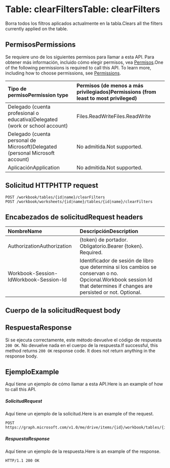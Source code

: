 # <a name="table-clearfilters"></a><span data-ttu-id="89d72-101">Table: clearFilters</span><span class="sxs-lookup"><span data-stu-id="89d72-101">Table: clearFilters</span></span>

<span data-ttu-id="89d72-102">Borra todos los filtros aplicados actualmente en la tabla.</span><span class="sxs-lookup"><span data-stu-id="89d72-102">Clears all the filters currently applied on the table.</span></span>
## <a name="permissions"></a><span data-ttu-id="89d72-103">Permisos</span><span class="sxs-lookup"><span data-stu-id="89d72-103">Permissions</span></span>
<span data-ttu-id="89d72-p101">Se requiere uno de los siguientes permisos para llamar a esta API. Para obtener más información, incluido cómo elegir permisos, vea [Permisos](../../../concepts/permissions_reference.md).</span><span class="sxs-lookup"><span data-stu-id="89d72-p101">One of the following permissions is required to call this API. To learn more, including how to choose permissions, see [Permissions](../../../concepts/permissions_reference.md).</span></span>

|<span data-ttu-id="89d72-106">Tipo de permiso</span><span class="sxs-lookup"><span data-stu-id="89d72-106">Permission type</span></span>      | <span data-ttu-id="89d72-107">Permisos (de menos a más privilegiados)</span><span class="sxs-lookup"><span data-stu-id="89d72-107">Permissions (from least to most privileged)</span></span>              |
|:--------------------|:---------------------------------------------------------|
|<span data-ttu-id="89d72-108">Delegado (cuenta profesional o educativa)</span><span class="sxs-lookup"><span data-stu-id="89d72-108">Delegated (work or school account)</span></span> | <span data-ttu-id="89d72-109">Files.ReadWrite</span><span class="sxs-lookup"><span data-stu-id="89d72-109">Files.ReadWrite</span></span>    |
|<span data-ttu-id="89d72-110">Delegado (cuenta personal de Microsoft)</span><span class="sxs-lookup"><span data-stu-id="89d72-110">Delegated (personal Microsoft account)</span></span> | <span data-ttu-id="89d72-111">No admitida.</span><span class="sxs-lookup"><span data-stu-id="89d72-111">Not supported.</span></span>    |
|<span data-ttu-id="89d72-112">Aplicación</span><span class="sxs-lookup"><span data-stu-id="89d72-112">Application</span></span> | <span data-ttu-id="89d72-113">No admitida.</span><span class="sxs-lookup"><span data-stu-id="89d72-113">Not supported.</span></span> |

## <a name="http-request"></a><span data-ttu-id="89d72-114">Solicitud HTTP</span><span class="sxs-lookup"><span data-stu-id="89d72-114">HTTP request</span></span>
<!-- { "blockType": "ignored" } -->
```http
POST /workbook/tables/{id|name}/clearFilters
POST /workbook/worksheets/{id|name}/tables/{id|name}/clearFilters

```
## <a name="request-headers"></a><span data-ttu-id="89d72-115">Encabezados de solicitud</span><span class="sxs-lookup"><span data-stu-id="89d72-115">Request headers</span></span>
| <span data-ttu-id="89d72-116">Nombre</span><span class="sxs-lookup"><span data-stu-id="89d72-116">Name</span></span>       | <span data-ttu-id="89d72-117">Descripción</span><span class="sxs-lookup"><span data-stu-id="89d72-117">Description</span></span>|
|:---------------|:----------|
| <span data-ttu-id="89d72-118">Authorization</span><span class="sxs-lookup"><span data-stu-id="89d72-118">Authorization</span></span>  | <span data-ttu-id="89d72-p102">{token} de portador. Obligatorio.</span><span class="sxs-lookup"><span data-stu-id="89d72-p102">Bearer {token}. Required.</span></span> |
| <span data-ttu-id="89d72-121">Workbook-Session-Id</span><span class="sxs-lookup"><span data-stu-id="89d72-121">Workbook-Session-Id</span></span>  | <span data-ttu-id="89d72-p103">Identificador de sesión de libro que determina si los cambios se conservan o no. Opcional.</span><span class="sxs-lookup"><span data-stu-id="89d72-p103">Workbook session Id that determines if changes are persisted or not. Optional.</span></span>|

## <a name="request-body"></a><span data-ttu-id="89d72-124">Cuerpo de la solicitud</span><span class="sxs-lookup"><span data-stu-id="89d72-124">Request body</span></span>

## <a name="response"></a><span data-ttu-id="89d72-125">Respuesta</span><span class="sxs-lookup"><span data-stu-id="89d72-125">Response</span></span>

<span data-ttu-id="89d72-p104">Si se ejecuta correctamente, este método devuelve el código de respuesta `200 OK`. No devuelve nada en el cuerpo de la respuesta.</span><span class="sxs-lookup"><span data-stu-id="89d72-p104">If successful, this method returns `200 OK` response code. It does not return anything in the response body.</span></span>

## <a name="example"></a><span data-ttu-id="89d72-128">Ejemplo</span><span class="sxs-lookup"><span data-stu-id="89d72-128">Example</span></span>
<span data-ttu-id="89d72-129">Aquí tiene un ejemplo de cómo llamar a esta API.</span><span class="sxs-lookup"><span data-stu-id="89d72-129">Here is an example of how to call this API.</span></span>
##### <a name="request"></a><span data-ttu-id="89d72-130">Solicitud</span><span class="sxs-lookup"><span data-stu-id="89d72-130">Request</span></span>
<span data-ttu-id="89d72-131">Aquí tiene un ejemplo de la solicitud.</span><span class="sxs-lookup"><span data-stu-id="89d72-131">Here is an example of the request.</span></span>
<!-- {
  "blockType": "request",
  "name": "table_clearfilters"
}-->
```http
POST https://graph.microsoft.com/v1.0/me/drive/items/{id}/workbook/tables/{id|name}/clearFilters
```

##### <a name="response"></a><span data-ttu-id="89d72-132">Respuesta</span><span class="sxs-lookup"><span data-stu-id="89d72-132">Response</span></span>
<span data-ttu-id="89d72-133">Aquí tiene un ejemplo de la respuesta.</span><span class="sxs-lookup"><span data-stu-id="89d72-133">Here is an example of the response.</span></span> 
<!-- {
  "blockType": "response",
  "truncated": true
} -->
```http
HTTP/1.1 200 OK
```

<!-- uuid: 8fcb5dbc-d5aa-4681-8e31-b001d5168d79
2015-10-25 14:57:30 UTC -->
<!-- {
  "type": "#page.annotation",
  "description": "Table: clearFilters",
  "keywords": "",
  "section": "documentation",
  "tocPath": ""
}-->